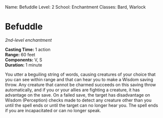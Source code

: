Name: Befuddle
Level: 2
School: Enchantment
Classes: Bard, Warlock

# Befuddle 
_2nd-level enchantment_ 

**Casting Time:** 1 action    
**Range:** 60 feet    
**Components:** V, S    
**Duration:** 1 minute 

You utter a beguiling string of words, causing creatures of your choice that you can see within range and that can hear you to make a Wisdom saving throw. Any creature that cannot be charmed succeeds on this saving throw automatically, and if you or your allies are fighting a creature, it has advantage on the save. On a failed save, the target has disadvantage on Wisdom (Perception) checks made to detect any creature other than you until the spell ends or until the target can no longer hear you. The spell ends if you are incapacitated or can no longer speak.